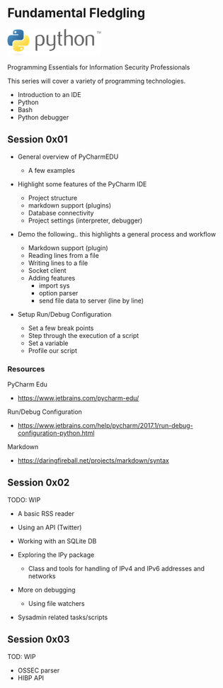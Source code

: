 Fundamental Fledgling
=====================

![Python Logo](session-01/python-logo.png)

Programming Essentials for Information Security Professionals

This series will cover a variety of programming technologies.
- Introduction to an IDE
- Python
- Bash
- Python debugger


## Session 0x01

- General overview of PyCharmEDU
    - A few examples
    
- Highlight some features of the PyCharm IDE
    - Project structure
    - markdown support (plugins)
    - Database connectivity
    - Project settings (interpreter, debugger)

- Demo the following.. this highlights a general process and workflow
    - Markdown support (plugin)
    - Reading lines from a file
    - Writing lines to a file
    - Socket client
    - Adding features
        - import sys
        - option parser
        - send file data to server (line by line)

- Setup Run/Debug Configuration
    - Set a few break points
    - Step through the execution of a script
    - Set a variable
    - Profile our script

### Resources

PyCharm Edu
- https://www.jetbrains.com/pycharm-edu/

Run/Debug Configuration
- https://www.jetbrains.com/help/pycharm/2017.1/run-debug-configuration-python.html

Markdown
- https://daringfireball.net/projects/markdown/syntax


## Session 0x02

TODO: WIP
- A basic RSS reader
- Using an API (Twitter)
- Working with an SQLite DB

- Exploring the IPy package
    - Class and tools for handling of IPv4 and IPv6 addresses and networks

- More on debugging
    - Using file watchers

- Sysadmin related tasks/scripts


## Session 0x03

TOD: WIP
- OSSEC parser
- HIBP API
